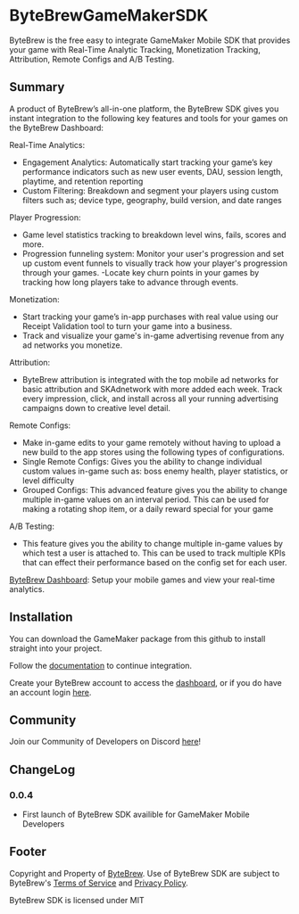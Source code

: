 # ByteBrewGameMakerSDK
 ByteBrew is the free easy to integrate GameMaker Mobile SDK that provides your game with Real-Time Analytic Tracking, Monetization Tracking, Attribution, Remote Configs and A/B Testing.

 ## Summary
 A product of ByteBrew’s all-in-one platform, the ByteBrew SDK gives you instant integration to the following key features and tools for your games on the ByteBrew Dashboard:

Real-Time Analytics:
 - Engagement Analytics: Automatically start tracking your game’s key performance indicators such as new user events, DAU, session length, playtime, and retention reporting
 - Custom Filtering: Breakdown and segment your players using custom filters such as; device type, geography, build version, and date ranges

Player Progression:
 - Game level statistics tracking to breakdown level wins, fails, scores and more.
 - Progression funneling system: Monitor your user's progression and set up custom event funnels to visually track how your player's progression through your games. 
 -Locate key churn points in your games by tracking how long players take to advance through events.

Monetization:
 - Start tracking your game’s in-app purchases with real value using our Receipt Validation tool to turn your game into a business.  
 - Track and visualize your game's in-game advertising revenue from any ad networks you monetize. 

Attribution: 
 - ByteBrew attribution is integrated with the top mobile ad networks for basic attribution and SKAdnetwork with more added each week. Track every impression, click, and install across all your running advertising campaigns down to creative level detail.

Remote Configs: 
 - Make in-game edits to your game remotely without having to upload a new build to the app stores using the following types of configurations.
 - Single Remote Configs: Gives you the ability to change individual custom values in-game such as: boss enemy health, player statistics, or level difficulty
 - Grouped Configs: This advanced feature gives you the ability to change multiple in-game values on an interval period. This can be used for making a rotating shop item, or a daily reward special for your game

A/B Testing: 
 - This feature gives you the ability to change multiple in-game values by which test a user is attached to. This can be used to track multiple KPIs that can effect their performance based on the config set for each user.

 [ByteBrew Dashboard](https://dashboard.bytebrew.io): Setup your mobile games and view your real-time analytics.

 ## Installation
 You can download the GameMaker package from this github to install straight into your project.

 Follow the [documentation](https://docs.bytebrew.io/sdk/gamemaker) to continue integration.

 Create your ByteBrew account to access the [dashboard](https://dashboard.bytebrew.io/register), or if you do have an account login [here](https://dashboard.bytebrew.io/login).



 ## Community
 Join our Community of Developers on Discord [here](https://discord.gg/sAp4f3tJte)! 


 ## ChangeLog
 ### 0.0.4
 - First launch of ByteBrew SDK availible for GameMaker Mobile Developers




## Footer
Copyright and Property of [ByteBrew](https://bytebrew.io). Use of ByteBrew SDK are subject to ByteBrew's [Terms of Service](https://docs.bytebrew.io/BBSettings/termsservice) and [Privacy Policy](https://docs.bytebrew.io/BBSettings/privacypolicy).

ByteBrew SDK is licensed under MIT
